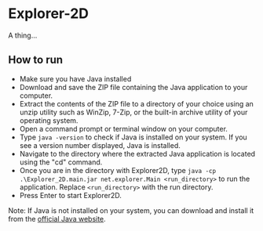 # Explorer-2D

A thing...

## How to run
- Make sure you have Java installed
- Download and save the ZIP file containing the Java application to your computer.
- Extract the contents of the ZIP file to a directory of your choice using an unzip utility such as WinZip, 7-Zip, or the built-in archive utility of your operating system.
- Open a command prompt or terminal window on your computer.
- Type `java -version` to check if Java is installed on your system. If you see a version number displayed, Java is installed.
- Navigate to the directory where the extracted Java application is located using the "cd" command.
- Once you are in the directory with Explorer2D, type `java -cp .\Explorer_2D.main.jar net.explorer.Main <run_directory>` to run the application. Replace `<run_directory>` with the run directory.
- Press Enter to start Explorer2D.

Note: If Java is not installed on your system, you can download and install it from the [official Java website](https://www.java.com/en/download/).
